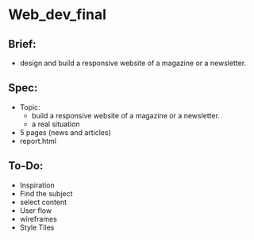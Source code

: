 # Web_dev_final

## Brief:
  - design and build a responsive website of a magazine or a newsletter.

## Spec:
  - Topic: 
    - build a responsive website of a magazine or a newsletter.
    - a real situation
  - 5 pages (news and articles)
  - report.html

## To-Do:

  - Inspiration
  - Find the subject
  - select content
  - User flow
  - wireframes
  - Style Tiles
